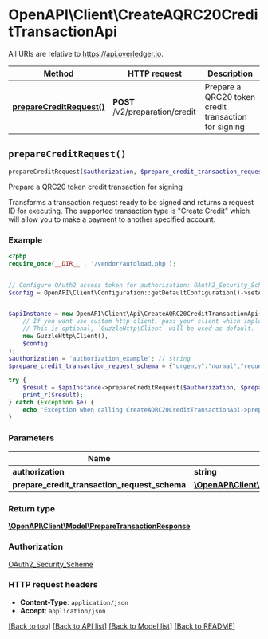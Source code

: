 # OpenAPI\Client\CreateAQRC20CreditTransactionApi

All URIs are relative to https://api.overledger.io.

Method | HTTP request | Description
------------- | ------------- | -------------
[**prepareCreditRequest()**](CreateAQRC20CreditTransactionApi.md#prepareCreditRequest) | **POST** /v2/preparation/credit | Prepare a QRC20 token credit transaction for signing


## `prepareCreditRequest()`

```php
prepareCreditRequest($authorization, $prepare_credit_transaction_request_schema): \OpenAPI\Client\Model\PrepareTransactionResponse
```

Prepare a QRC20 token credit transaction for signing

Transforms a transaction request ready to be signed and returns a request ID for executing. The supported transaction type is \"Create Credit\" which will allow you to make a payment to another specified account.

### Example

```php
<?php
require_once(__DIR__ . '/vendor/autoload.php');


// Configure OAuth2 access token for authorization: OAuth2_Security_Scheme
$config = OpenAPI\Client\Configuration::getDefaultConfiguration()->setAccessToken('YOUR_ACCESS_TOKEN');


$apiInstance = new OpenAPI\Client\Api\CreateAQRC20CreditTransactionApi(
    // If you want use custom http client, pass your client which implements `GuzzleHttp\ClientInterface`.
    // This is optional, `GuzzleHttp\Client` will be used as default.
    new GuzzleHttp\Client(),
    $config
);
$authorization = 'authorization_example'; // string
$prepare_credit_transaction_request_schema = {"urgency":"normal","requestDetails":{"payee":[{"payment":{"amount":"0.0000001","unit":"TEST"},"payeeId":"0x8917cf2A57DF39D311a96c53FCCA76dAFB25392B"}],"overledgerSigningType":"overledger-javascript-library","message":"OVL Transaction Message","payer":[{"payerId":"0x08f0C8451eC8283638F35D863DfFD8c1e1b3E39d"}]},"location":{"technology":"Ethereum","network":"Ropsten Testnet"},"type":"Create Credit"}; // \OpenAPI\Client\Model\PrepareCreditTransactionRequestSchema

try {
    $result = $apiInstance->prepareCreditRequest($authorization, $prepare_credit_transaction_request_schema);
    print_r($result);
} catch (Exception $e) {
    echo 'Exception when calling CreateAQRC20CreditTransactionApi->prepareCreditRequest: ', $e->getMessage(), PHP_EOL;
}
```

### Parameters

Name | Type | Description  | Notes
------------- | ------------- | ------------- | -------------
 **authorization** | **string**|  |
 **prepare_credit_transaction_request_schema** | [**\OpenAPI\Client\Model\PrepareCreditTransactionRequestSchema**](../Model/PrepareCreditTransactionRequestSchema.md)|  |

### Return type

[**\OpenAPI\Client\Model\PrepareTransactionResponse**](../Model/PrepareTransactionResponse.md)

### Authorization

[OAuth2_Security_Scheme](../../README.md#OAuth2_Security_Scheme)

### HTTP request headers

- **Content-Type**: `application/json`
- **Accept**: `application/json`

[[Back to top]](#) [[Back to API list]](../../README.md#endpoints)
[[Back to Model list]](../../README.md#models)
[[Back to README]](../../README.md)
